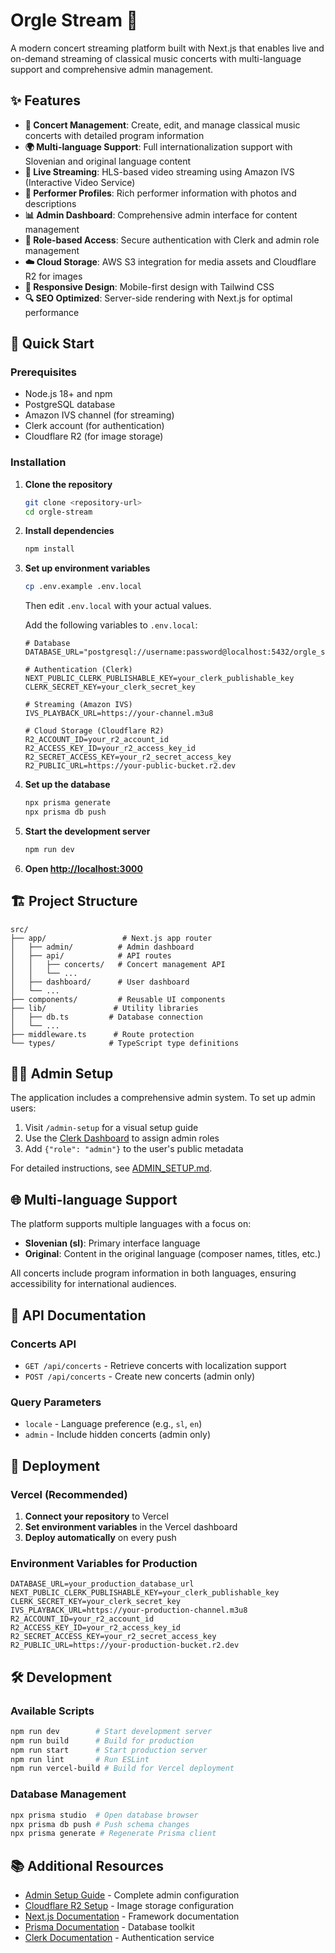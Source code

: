 # Orgle Stream 🎼

A modern concert streaming platform built with Next.js that enables live and on-demand streaming of classical music concerts with multi-language support and comprehensive admin management.

## ✨ Features

- **🎵 Concert Management**: Create, edit, and manage classical music concerts with detailed program information
- **🌍 Multi-language Support**: Full internationalization support with Slovenian and original language content
- **🎥 Live Streaming**: HLS-based video streaming using Amazon IVS (Interactive Video Service)
- **👥 Performer Profiles**: Rich performer information with photos and descriptions
- **📊 Admin Dashboard**: Comprehensive admin interface for content management
- **🔐 Role-based Access**: Secure authentication with Clerk and admin role management
- **☁️ Cloud Storage**: AWS S3 integration for media assets and Cloudflare R2 for images
- **📱 Responsive Design**: Mobile-first design with Tailwind CSS
- **🔍 SEO Optimized**: Server-side rendering with Next.js for optimal performance

## 🚀 Quick Start

### Prerequisites

- Node.js 18+ and npm
- PostgreSQL database
- Amazon IVS channel (for streaming)
- Clerk account (for authentication)
- Cloudflare R2 (for image storage)

### Installation

1. **Clone the repository**
   ```bash
   git clone <repository-url>
   cd orgle-stream
   ```

2. **Install dependencies**
   ```bash
   npm install
   ```

3. **Set up environment variables**
   ```bash
   cp .env.example .env.local
   ```

   Then edit `.env.local` with your actual values.

   Add the following variables to `.env.local`:
   ```env
   # Database
   DATABASE_URL="postgresql://username:password@localhost:5432/orgle_stream"

   # Authentication (Clerk)
   NEXT_PUBLIC_CLERK_PUBLISHABLE_KEY=your_clerk_publishable_key
   CLERK_SECRET_KEY=your_clerk_secret_key

   # Streaming (Amazon IVS)
   IVS_PLAYBACK_URL=https://your-channel.m3u8

   # Cloud Storage (Cloudflare R2)
   R2_ACCOUNT_ID=your_r2_account_id
   R2_ACCESS_KEY_ID=your_r2_access_key_id
   R2_SECRET_ACCESS_KEY=your_r2_secret_access_key
   R2_PUBLIC_URL=https://your-public-bucket.r2.dev
   ```

4. **Set up the database**
   ```bash
   npx prisma generate
   npx prisma db push
   ```

5. **Start the development server**
   ```bash
   npm run dev
   ```

6. **Open [http://localhost:3000](http://localhost:3000)**

## 🏗️ Project Structure

```
src/
├── app/                 # Next.js app router
│   ├── admin/          # Admin dashboard
│   ├── api/            # API routes
│   │   ├── concerts/   # Concert management API
│   │   └── ...
│   ├── dashboard/      # User dashboard
│   └── ...
├── components/         # Reusable UI components
├── lib/               # Utility libraries
│   ├── db.ts         # Database connection
│   └── ...
├── middleware.ts      # Route protection
└── types/            # TypeScript type definitions
```

## 👨‍💼 Admin Setup

The application includes a comprehensive admin system. To set up admin users:

1. Visit `/admin-setup` for a visual setup guide
2. Use the [Clerk Dashboard](https://dashboard.clerk.com) to assign admin roles
3. Add `{"role": "admin"}` to the user's public metadata

For detailed instructions, see [ADMIN_SETUP.md](./ADMIN_SETUP.md).

## 🌐 Multi-language Support

The platform supports multiple languages with a focus on:
- **Slovenian (sl)**: Primary interface language
- **Original**: Content in the original language (composer names, titles, etc.)

All concerts include program information in both languages, ensuring accessibility for international audiences.

## 📡 API Documentation

### Concerts API

- `GET /api/concerts` - Retrieve concerts with localization support
- `POST /api/concerts` - Create new concerts (admin only)

### Query Parameters

- `locale` - Language preference (e.g., `sl`, `en`)
- `admin` - Include hidden concerts (admin only)

## 🚢 Deployment

### Vercel (Recommended)

1. **Connect your repository** to Vercel
2. **Set environment variables** in the Vercel dashboard
3. **Deploy automatically** on every push

### Environment Variables for Production

```env
DATABASE_URL=your_production_database_url
NEXT_PUBLIC_CLERK_PUBLISHABLE_KEY=your_clerk_publishable_key
CLERK_SECRET_KEY=your_clerk_secret_key
IVS_PLAYBACK_URL=https://your-production-channel.m3u8
R2_ACCOUNT_ID=your_r2_account_id
R2_ACCESS_KEY_ID=your_r2_access_key_id
R2_SECRET_ACCESS_KEY=your_r2_secret_access_key
R2_PUBLIC_URL=https://your-production-bucket.r2.dev
```

## 🛠️ Development

### Available Scripts

```bash
npm run dev        # Start development server
npm run build      # Build for production
npm run start      # Start production server
npm run lint       # Run ESLint
npm run vercel-build # Build for Vercel deployment
```

### Database Management

```bash
npx prisma studio  # Open database browser
npx prisma db push # Push schema changes
npx prisma generate # Regenerate Prisma client
```

## 📚 Additional Resources

- [Admin Setup Guide](./ADMIN_SETUP.md) - Complete admin configuration
- [Cloudflare R2 Setup](./R2_SETUP.md) - Image storage configuration
- [Next.js Documentation](https://nextjs.org/docs) - Framework documentation
- [Prisma Documentation](https://www.prisma.io/docs) - Database toolkit
- [Clerk Documentation](https://docs.clerk.com) - Authentication service

